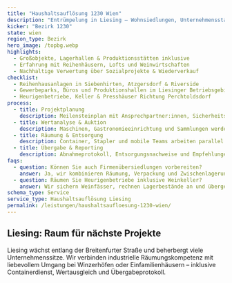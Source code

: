 ```yaml
---
title: "Haushaltsauflösung 1230 Wien"
description: "Entrümpelung in Liesing – Wohnsiedlungen, Unternehmensstandorte und Winzerhöfe zwischen Atzgersdorf und Perchtoldsdorf."
kicker: "Bezirk 1230"
state: wien
region_type: Bezirk
hero_image: /topbg.webp
highlights:
  - Großobjekte, Lagerhallen & Produktionsstätten inklusive
  - Erfahrung mit Reihenhäusern, Lofts und Weinwirtschaften
  - Nachhaltige Verwertung über Sozialprojekte & Wiederverkauf
checklist:
  - Reihenhausanlagen in Siebenhirten, Atzgersdorf & Riverside
  - Gewerbeparks, Büros und Produktionshallen im Liesinger Betriebsgebiet
  - Heurigenbetriebe, Keller & Presshäuser Richtung Perchtoldsdorf
process:
  - title: Projektplanung
    description: Meilensteinplan mit Ansprechpartner:innen, Sicherheits- und Zufahrtskonzept.
  - title: Wertanalyse & Auktion
    description: Maschinen, Gastronomieeinrichtung und Sammlungen werden bewertet und vermittelt.
  - title: Räumung & Entsorgung
    description: Container, Stapler und mobile Teams arbeiten parallel an Innen- und Außenflächen.
  - title: Übergabe & Reporting
    description: Abnahmeprotokoll, Entsorgungsnachweise und Empfehlungen für Nacharbeiten.
faqs:
  - question: Können Sie auch Firmenübersiedlungen vorbereiten?
    answer: Ja, wir kombinieren Räumung, Verpackung und Zwischenlagerung bis zum neuen Standort.
  - question: Räumen Sie Heurigenbetriebe inklusive Weinkeller?
    answer: Wir sichern Weinfässer, rechnen Lagerbestände an und übergeben gereinigte Keller.
schema_type: Service
service_type: Haushaltsauflösung Liesing
permalink: /leistungen/haushaltsaufloesung-1230-wien/
---
```

## Liesing: Raum für nächste Projekte

Liesing wächst entlang der Breitenfurter Straße und beherbergt viele Unternehmenssitze. Wir verbinden industrielle Räumungskompetenz mit liebevollem Umgang bei Winzerhöfen oder Einfamilienhäusern – inklusive Containerdienst, Wertausgleich und Übergabeprotokoll.
